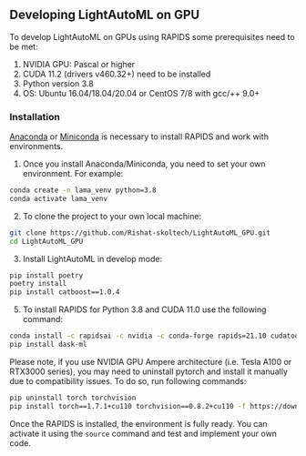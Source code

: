 ## Developing LightAutoML on GPU

To develop LightAutoML on GPUs using RAPIDS some prerequisites need to be met:
1. NVIDIA GPU: Pascal or higher
2. CUDA 11.2 (drivers v460.32+) need to be installed
3. Python version 3.8
4. OS: Ubuntu 16.04/18.04/20.04 or CentOS 7/8 with gcc/++ 9.0+

### Installation

[Anaconda](https://www.anaconda.com/products/individual#download-section) or [Miniconda](https://docs.conda.io/en/latest/miniconda.html) is necessary to install RAPIDS and work with environments.

1. Once you install Anaconda/Miniconda, you need to set your own environment. For example:
```bash
conda create -n lama_venv python=3.8
conda activate lama_venv
```

2. To clone the project to your own local machine:
```bash
git clone https://github.com/Rishat-skoltech/LightAutoML_GPU.git
cd LightAutoML_GPU
```

3. Install LightAutoML in develop mode:
```bash
pip install poetry
poetry install
pip install catboost==1.0.4
```


5. To install RAPIDS for Python 3.8 and CUDA 11.0 use the following command:
```bash
conda install -c rapidsai -c nvidia -c conda-forge rapids=21.10 cudatoolkit=11.0
pip install dask-ml
```
Please note, if you use NVIDIA GPU Ampere architecture (i.e. Tesla A100 or RTX3000 series), you may need to uninstall pytorch and install it manually 
due to compatibility issues. To do so, run following commands:
```bash
pip uninstall torch torchvision
pip install torch==1.7.1+cu110 torchvision==0.8.2+cu110 -f https://download.pytorch.org/whl/torch_stable.html
```

Once the RAPIDS is installed, the environment is fully ready. You can activate it using the `source` command and test and implement your own code.

